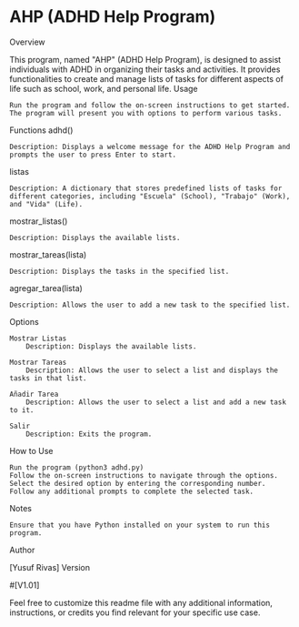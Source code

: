 # AHP (ADHD Help Program)
Overview

This program, named "AHP" (ADHD Help Program), is designed to assist individuals with ADHD in organizing their tasks and activities. It provides functionalities to create and manage lists of tasks for different aspects of life such as school, work, and personal life.
Usage

    Run the program and follow the on-screen instructions to get started.
    The program will present you with options to perform various tasks.

Functions
adhd()

    Description: Displays a welcome message for the ADHD Help Program and prompts the user to press Enter to start.

listas

    Description: A dictionary that stores predefined lists of tasks for different categories, including "Escuela" (School), "Trabajo" (Work), and "Vida" (Life).

mostrar_listas()

    Description: Displays the available lists.

mostrar_tareas(lista)

    Description: Displays the tasks in the specified list.

agregar_tarea(lista)

    Description: Allows the user to add a new task to the specified list.

Options

    Mostrar Listas
        Description: Displays the available lists.

    Mostrar Tareas
        Description: Allows the user to select a list and displays the tasks in that list.

    Añadir Tarea
        Description: Allows the user to select a list and add a new task to it.

    Salir
        Description: Exits the program.

How to Use

    Run the program (python3 adhd.py)
    Follow the on-screen instructions to navigate through the options.
    Select the desired option by entering the corresponding number.
    Follow any additional prompts to complete the selected task.

Notes

    Ensure that you have Python installed on your system to run this program.

Author

[Yusuf Rivas]
Version

#[V1.01]

Feel free to customize this readme file with any additional information, instructions, or credits you find relevant for your specific use case.

